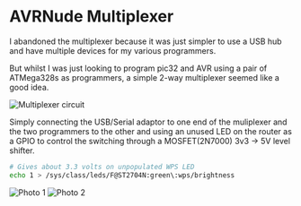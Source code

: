 # AVRNude Multiplexer

I abandoned the multiplexer because it was just simpler to use a USB hub and
have multiple devices for my various programmers.

But whilst I was just looking to program pic32 and AVR using a pair of
ATMega328s as programmers, a simple 2-way multiplexer seemed like a good idea.

![Multiplexer circuit](https://i.imgur.com/iPLBmtB.jpg)

Simply connecting the USB/Serial adaptor to one end of the muliplexer and the
two programmers to the other and using an unused LED on the router as a GPIO
to control the switching through a MOSFET(2N7000) 3v3 -> 5V level shifter.

```bash
# Gives about 3.3 volts on unpopulated WPS LED
echo 1 > /sys/class/leds/F@ST2704N:green\:wps/brightness
```

![Photo 1](https://i.imgur.com/gGkBz8v.jpg)
![Photo 2](https://i.imgur.com/l6Rhc5P.jpg)
